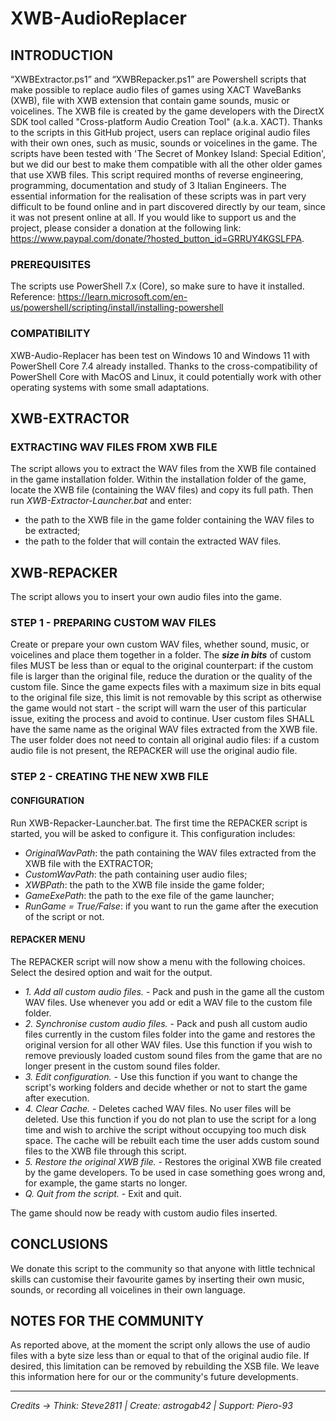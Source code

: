 # XWB-AudioReplacer

## INTRODUCTION

“XWBExtractor.ps1” and “XWBRepacker.ps1” are Powershell scripts that make possible to replace audio files of games using XACT WaveBanks (XWB), file with XWB extension that contain game sounds, music or voicelines. The XWB file is created by the game developers with the DirectX SDK tool called "Cross-platform Audio Creation Tool" (a.k.a. XACT). Thanks to the scripts in this GitHub project, users can replace original audio files with their own ones, such as music, sounds or voicelines in the game. The scripts have been  tested with 'The Secret of Monkey Island: Special Edition', but we did our best to make them compatible with all the other older games that use XWB files. This script required months of reverse engineering, programming, documentation and study of 3 Italian Engineers. The essential information for the realisation of these scripts was in part very difficult to be found online and in part discovered directly by our team, since it was not present online at all. If you would like to support us and the project, please consider a donation at the following link: https://www.paypal.com/donate/?hosted_button_id=GRRUY4KGSLFPA.

### PREREQUISITES

The scripts use PowerShell 7.x (Core), so make sure to have it installed.
Reference: https://learn.microsoft.com/en-us/powershell/scripting/install/installing-powershell

### COMPATIBILITY

XWB-Audio-Replacer has been test on Windows 10 and Windows 11 with PowerShell Core 7.4 already installed.
Thanks to the cross-compatibility of PowerShell Core with MacOS and Linux, it could potentially work with other operating systems with some small adaptations.

## XWB-EXTRACTOR
### EXTRACTING WAV FILES FROM XWB FILE

The script allows you to extract the WAV files from the XWB file contained in the game installation folder.
Within the installation folder of the game, locate the XWB file (containing the WAV files) and copy its full path. Then run *XWB-Extractor-Launcher.bat* and enter:

*   the path to the XWB file in the game folder containing the WAV files to be extracted;
*   the path to the folder that will contain the extracted WAV files.

## XWB-REPACKER

The script allows you to insert your own audio files into the game.

### STEP 1 - PREPARING CUSTOM WAV FILES

Create or prepare your own custom WAV files, whether sound, music, or voicelines and place them together in a folder.
The ***size in bits*** of custom files MUST be less than or equal to the original counterpart: if the custom file is larger than the original file, reduce the duration or the quality of the custom file. Since the game expects files with a maximum size in bits equal to the original file size, this limit is not removable by this script as otherwise the game would not start - the script will warn the user of this particular issue, exiting the process and avoid to continue.
User custom files SHALL have the same name as the original WAV files extracted from the XWB file.
The user folder does not need to contain all original audio files: if a custom audio file is not present, the REPACKER will use the original audio file.

### STEP 2 - CREATING THE NEW XWB FILE
#### CONFIGURATION
Run XWB-Repacker-Launcher.bat.
The first time the REPACKER script is started, you will be asked to configure it. This configuration includes:

- *OriginalWavPath*: the path containing the WAV files extracted from the XWB file with the EXTRACTOR;
- *CustomWavPath*: the path containing user audio files;
- *XWBPath*: the path to the XWB file inside the game folder;
- *GameExePath*: the path to the exe file of the game launcher;
- *RunGame = True/False*: if you want to run the game after the execution of the script or not.

#### REPACKER MENU
The REPACKER script will now show a menu with the following choices. Select the desired option and wait for the output.

- *1. Add all custom audio files.* - Pack and push in the game all the custom WAV files. Use whenever you add or edit a WAV file to the custom file folder.
- *2. Synchronise custom audio files.* - Pack and push all custom audio files currently in the custom files folder into the game and restores the original version for all other WAV files. Use this function if you wish to remove previously loaded custom sound files from the game that are no longer present in the custom sound files folder.
- *3. Edit configuration.* - Use this function if you want to change the script's working folders and decide whether or not to start the game after execution.
- *4. Clear Cache.* - Deletes cached WAV files. No user files will be deleted. Use this function if you do not plan to use the script for a long time and wish to archive the script without occupying too much disk space. The cache will be rebuilt each time the user adds custom sound files to the XWB file through this script.
- *5. Restore the original XWB file.* - Restores the original XWB file created by the game developers. To be used in case something goes wrong and, for example, the game starts no longer.
- *Q. Quit from the script.* - Exit and quit.

The game should now be ready with custom audio files inserted.

## CONCLUSIONS

We donate this script to the community so that anyone with little technical skills can customise their favourite games by inserting their own music, sounds, or recording all voicelines in their own language.

## NOTES FOR THE COMMUNITY
As reported above, at the moment the script only allows the use of audio files with a byte size less than or equal to that of the original audio file. If desired, this limitation can be removed by rebuilding the XSB file. We leave this information here for our or the community's future developments.

------------
*Credits -> Think: Steve2811 | Create: astrogab42 | Support: Piero-93*
